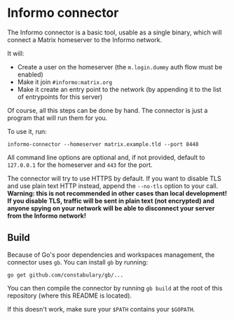 # Informo connector

The Informo connector is a basic tool, usable as a single binary, which will connect a Matrix homeserver to the Informo network.

It will:

* Create a user on the homeserver (the `m.login.dummy` auth flow must be enabled)
* Make it join `#informo:matrix.org`
* Make it create an entry point to the network (by appending it to the list of entrypoints for this server)

Of course, all this steps can be done by hand. The connector is just a program that will run them for you.

To use it, run:

```
informo-connector --homeserver matrix.example.tld --port 8448
```

All command line options are optional and, if not provided, default to `127.0.0.1` for the homeserver and `443` for the port.

The connector will try to use HTTPS by default. If you want to disable TLS and use plain text HTTP instead, append the `--no-tls` option to your call. **Warning: this is not recommended in other cases than local development! If you disable TLS, traffic will be sent in plain text (not encrypted) and anyone spying on your network will be able to disconnect your server from the Informo network!**

## Build

Because of Go's poor dependencies and workspaces management, the connector uses `gb`. You can install `gb` by running:

```
go get github.com/constabulary/gb/...
```

You can then compile the connector by running `gb build` at the root of this repository (where this README is located).

If this doesn't work, make sure your `$PATH` contains your `$GOPATH`.
